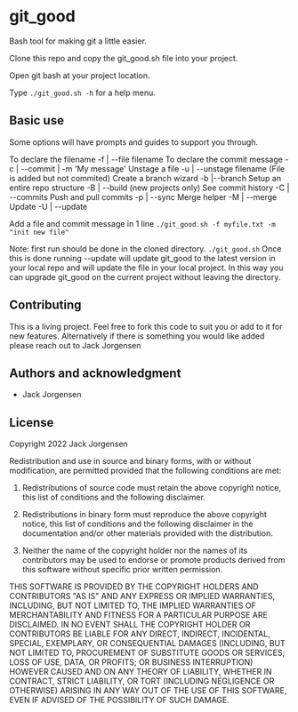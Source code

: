# git_good

Bash tool for making git a little easier.

Clone this repo and copy the git_good.sh file into your project.

Open git bash at your project location.

Type `./git_good.sh -h` for a help menu.

## Basic use

Some options will have prompts and guides to support you through.

  To declare the filename -f | --file filename
  To declare the commit message -c | --commit | -m 'My message'
  Unstage a file -u | --unstage filename (File is added but not commited)
  Create a branch wizard -b |--branch
  Setup an entire repo structure -B | --build (new projects only)
  See commit history -C | --commits
  Push and pull commits -p | --sync
  Merge helper -M | --merge
  Update -U | --update

Add a file and commit message in 1 line
`./git_good.sh -f myfile.txt -m "init new file"`

Note: first run should be done in the cloned directory. `./git_good.sh`
Once this is done running --update will update git_good to the latest version in your local repo and will update the file in your local project. In this way you can upgrade git_good on the current project without leaving the directory.


## Contributing

This is a living project. Feel free to fork this code to suit you or add to it for new features.
Alternatively if there is something you would like added please reach out to Jack Jorgensen

## Authors and acknowledgment

- Jack Jorgensen

## License

Copyright 2022 Jack Jorgensen

Redistribution and use in source and binary forms, with or without modification, are permitted provided that the following conditions are met:

1. Redistributions of source code must retain the above copyright notice, this list of conditions and the following disclaimer.

2. Redistributions in binary form must reproduce the above copyright notice, this list of conditions and the following disclaimer in the documentation and/or other materials provided with the distribution.

3. Neither the name of the copyright holder nor the names of its contributors may be used to endorse or promote products derived from this software without specific prior written permission.

THIS SOFTWARE IS PROVIDED BY THE COPYRIGHT HOLDERS AND CONTRIBUTORS "AS IS" AND ANY EXPRESS OR IMPLIED WARRANTIES, INCLUDING, BUT NOT LIMITED TO, THE IMPLIED WARRANTIES OF MERCHANTABILITY AND FITNESS FOR A PARTICULAR PURPOSE ARE DISCLAIMED. IN NO EVENT SHALL THE COPYRIGHT HOLDER OR CONTRIBUTORS BE LIABLE FOR ANY DIRECT, INDIRECT, INCIDENTAL, SPECIAL, EXEMPLARY, OR CONSEQUENTIAL DAMAGES (INCLUDING, BUT NOT LIMITED TO, PROCUREMENT OF SUBSTITUTE GOODS OR SERVICES; LOSS OF USE, DATA, OR PROFITS; OR BUSINESS INTERRUPTION) HOWEVER CAUSED AND ON ANY THEORY OF LIABILITY, WHETHER IN CONTRACT, STRICT LIABILITY, OR TORT (INCLUDING NEGLIGENCE OR OTHERWISE) ARISING IN ANY WAY OUT OF THE USE OF THIS SOFTWARE, EVEN IF ADVISED OF THE POSSIBILITY OF SUCH DAMAGE.

